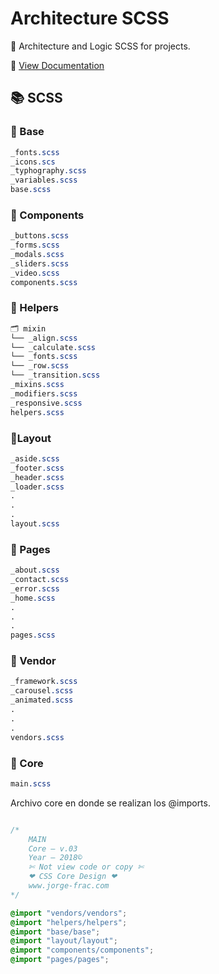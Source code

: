 # Architecture SCSS

📐 Architecture and Logic SCSS for projects.

📌 [View Documentation](https://nopal-horse-studio.github.io/architecture-sass/)

## 📚 SCSS

### 📁 Base
```css
_fonts.scss
_icons.scs
_typhography.scss
_variables.scss
base.scss
```

### 📁 Components
```css
_buttons.scss
_forms.scss
_modals.scss
_sliders.scss
_video.scss
components.scss
```

### 📁 Helpers
```css
🗂 mixin
└── _align.scss
└── _calculate.scss
└── _fonts.scss
└── _row.scss
└── _transition.scss
_mixins.scss
_modifiers.scss
_responsive.scss
helpers.scss
```

### 📁Layout
```css
_aside.scss
_footer.scss
_header.scss
_loader.scss
.
.
.
layout.scss
```

### 📁 Pages
```css
_about.scss
_contact.scss
_error.scss
_home.scss
.
.
.
pages.scss
```

### 📁 Vendor
```css
_framework.scss
_carousel.scss
_animated.scss
.
.
.
vendors.scss
```
### 🔵 Core
```css
main.scss
```

Archivo core en donde se realizan los @imports.
```css

/*
	MAIN
	Core — v.03
	Year — 2018©
	✄ Not view code or copy ✄
	❤ CSS Core Design ❤
	www.jorge-frac.com
*/

@import "vendors/vendors";
@import "helpers/helpers";
@import "base/base";
@import "layout/layout";
@import "components/components";
@import "pages/pages";

```





